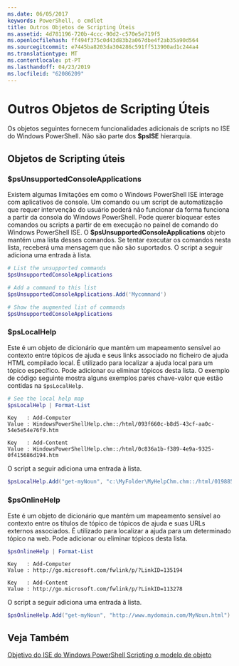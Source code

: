 ```yaml
---
ms.date: 06/05/2017
keywords: PowerShell, o cmdlet
title: Outros Objetos de Scripting Úteis
ms.assetid: 4d781196-720b-4ccc-90d2-c570e5e719f5
ms.openlocfilehash: ff494f375c0d43d83b2a067dbe4f2ab35a90d564
ms.sourcegitcommit: e7445ba8203da304286c591ff513900ad1c244a4
ms.translationtype: MT
ms.contentlocale: pt-PT
ms.lasthandoff: 04/23/2019
ms.locfileid: "62086209"
---
```

# <a name="other-useful-scripting-objects"></a>Outros Objetos de Scripting Úteis

Os objetos seguintes fornecem funcionalidades adicionais de scripts no ISE do Windows PowerShell. Não são parte dos **$psISE** hierarquia.

## <a name="useful-scripting-objects"></a>Objetos de Scripting úteis

### <a name="psunsupportedconsoleapplications"></a>$psUnsupportedConsoleApplications

Existem algumas limitações em como o Windows PowerShell ISE interage com aplicativos de console. Um comando ou um script de automatização que requer intervenção do usuário poderá não funcionar da forma funciona a partir da consola do Windows PowerShell. Pode querer bloquear estes comandos ou scripts a partir de em execução no painel de comando do Windows PowerShell ISE. O **$psUnsupportedConsoleApplications** objeto mantém uma lista desses comandos. Se tentar executar os comandos nesta lista, receberá uma mensagem que não são suportados. O script a seguir adiciona uma entrada à lista.

```powershell
# List the unsupported commands
$psUnsupportedConsoleApplications

# Add a command to this list
$psUnsupportedConsoleApplications.Add('Mycommand')

# Show the augmented list of commands
$psUnsupportedConsoleApplications
```

### <a name="pslocalhelp"></a>$psLocalHelp

Este é um objeto de dicionário que mantém um mapeamento sensível ao contexto entre tópicos de ajuda e seus links associado no ficheiro de ajuda HTML compilado local. É utilizado para localizar a ajuda local para um tópico específico. Pode adicionar ou eliminar tópicos desta lista. O exemplo de código seguinte mostra alguns exemplos pares chave-valor que estão contidas na `$psLocalHelp`.

```powershell
# See the local help map
$psLocalHelp | Format-List
```

```output
Key   : Add-Computer
Value : WindowsPowerShellHelp.chm::/html/093f660c-b8d5-43cf-aa0c-54e5e54e76f9.htm

Key   : Add-Content
Value : WindowsPowerShellHelp.chm::/html/0c836a1b-f389-4e9a-9325-0f415686d194.htm
```

O script a seguir adiciona uma entrada à lista.

```powershell
$psLocalHelp.Add("get-myNoun", "c:\MyFolder\MyHelpChm.chm::/html/0198854a-1298-57ae-aa0c-87b5e5a84712.htm")
```

### <a name="psonlinehelp"></a>$psOnlineHelp

Este é um objeto de dicionário que mantém um mapeamento sensível ao contexto entre os títulos de tópico de tópicos de ajuda e suas URLs externos associados. É utilizado para localizar a ajuda para um determinado tópico na web. Pode adicionar ou eliminar tópicos desta lista.

```powershell
$psOnlineHelp | Format-List
```

```output
Key   : Add-Computer
Value : http://go.microsoft.com/fwlink/p/?LinkID=135194

Key   : Add-Content
Value : http://go.microsoft.com/fwlink/p/?LinkID=113278
```

O script a seguir adiciona uma entrada à lista.

```powershell
$psOnlineHelp.Add("get-myNoun", "http://www.mydomain.com/MyNoun.html")
```

## <a name="see-also"></a>Veja Também

[Objetivo do ISE do Windows PowerShell Scripting o modelo de objeto](../components/ise/object-model/Purpose-of-the-Windows-PowerShell-ISE-Scripting-Object-Model.md)
